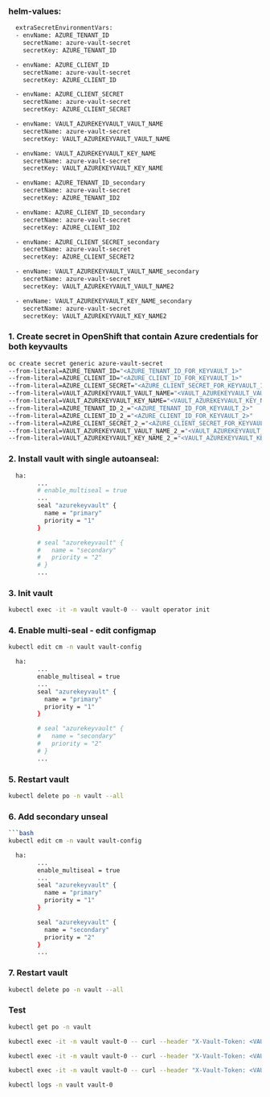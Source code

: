 
### helm-values:

```bash
  extraSecretEnvironmentVars:
  - envName: AZURE_TENANT_ID
    secretName: azure-vault-secret
    secretKey: AZURE_TENANT_ID

  - envName: AZURE_CLIENT_ID
    secretName: azure-vault-secret
    secretKey: AZURE_CLIENT_ID

  - envName: AZURE_CLIENT_SECRET
    secretName: azure-vault-secret
    secretKey: AZURE_CLIENT_SECRET

  - envName: VAULT_AZUREKEYVAULT_VAULT_NAME
    secretName: azure-vault-secret
    secretKey: VAULT_AZUREKEYVAULT_VAULT_NAME

  - envName: VAULT_AZUREKEYVAULT_KEY_NAME
    secretName: azure-vault-secret
    secretKey: VAULT_AZUREKEYVAULT_KEY_NAME

  - envName: AZURE_TENANT_ID_secondary
    secretName: azure-vault-secret
    secretKey: AZURE_TENANT_ID2

  - envName: AZURE_CLIENT_ID_secondary
    secretName: azure-vault-secret
    secretKey: AZURE_CLIENT_ID2

  - envName: AZURE_CLIENT_SECRET_secondary
    secretName: azure-vault-secret
    secretKey: AZURE_CLIENT_SECRET2

  - envName: VAULT_AZUREKEYVAULT_VAULT_NAME_secondary
    secretName: azure-vault-secret
    secretKey: VAULT_AZUREKEYVAULT_VAULT_NAME2

  - envName: VAULT_AZUREKEYVAULT_KEY_NAME_secondary
    secretName: azure-vault-secret
    secretKey: VAULT_AZUREKEYVAULT_KEY_NAME2
```

### 1. Create secret in OpenShift that contain Azure credentials for both keyvaults

```bash
oc create secret generic azure-vault-secret
--from-literal=AZURE_TENANT_ID="<AZURE_TENANT_ID_FOR_KEYVAULT_1>"
--from-literal=AZURE_CLIENT_ID="<AZURE_CLIENT_ID_FOR_KEYVAULT_1>"
--from-literal=AZURE_CLIENT_SECRET="<AZURE_CLIENT_SECRET_FOR_KEYVAULT_1>"
--from-literal=VAULT_AZUREKEYVAULT_VAULT_NAME="<VAULT_AZUREKEYVAULT_VAULT_NAME_FOR_KEYVAULT_1>"
--from-literal=VAULT_AZUREKEYVAULT_KEY_NAME="<VAULT_AZUREKEYVAULT_KEY_NAME_FOR_KEYVAULT_1>"
--from-literal=AZURE_TENANT_ID_2_="<AZURE_TENANT_ID_FOR_KEYVAULT_2>"
--from-literal=AZURE_CLIENT_ID_2_="<AZURE_CLIENT_ID_FOR_KEYVAULT_2>"
--from-literal=AZURE_CLIENT_SECRET_2_="<AZURE_CLIENT_SECRET_FOR_KEYVAULT_2>"
--from-literal=VAULT_AZUREKEYVAULT_VAULT_NAME_2_="<VAULT_AZUREKEYVAULT_VAULT_NAME_FOR_KEYVAULT_2>"
--from-literal=VAULT_AZUREKEYVAULT_KEY_NAME_2_="<VAULT_AZUREKEYVAULT_KEY_NAME_FOR_KEYVAULT_2>"
```


### 2. Install vault with single autoanseal:

```bash
  ha:
        ...
        # enable_multiseal = true
        ...
        seal "azurekeyvault" {
          name = "primary"
          priority = "1"
        }

        # seal "azurekeyvault" {
        #   name = "secondary"
        #   priority = "2"
        # }
        ...
```


### 3. Init vault 

```bash
kubectl exec -it -n vault vault-0 -- vault operator init 
```

### 4. Enable multi-seal - edit configmap

```bash
kubectl edit cm -n vault vault-config

  ha:
        ...
        enable_multiseal = true
        ...
        seal "azurekeyvault" {
          name = "primary"
          priority = "1"
        }

        # seal "azurekeyvault" {
        #   name = "secondary"
        #   priority = "2"
        # }
        ...
```

### 5. Restart vault

```bash
kubectl delete po -n vault --all
```

### 6. Add secondary unseal

```bash
```bash
kubectl edit cm -n vault vault-config

  ha:
        ...
        enable_multiseal = true
        ...
        seal "azurekeyvault" {
          name = "primary"
          priority = "1"
        }

        seal "azurekeyvault" {
          name = "secondary"
          priority = "2"
        }
        ...
```

### 7. Restart vault

```bash
kubectl delete po -n vault --all
```


### Test

```bash
kubectl get po -n vault

kubectl exec -it -n vault vault-0 -- curl --header "X-Vault-Token: <VAULT_ROOT_TOKEN>" --request GET https://127.0.0.1:8200/v1/sys/sealwrap/rewrap -vk

kubectl exec -it -n vault vault-0 -- curl --header "X-Vault-Token: <VAULT_ROOT_TOKEN>" --request POST https://127.0.0.1:8200/v1/sys/sealwrap/rewrap -vk

kubectl exec -it -n vault vault-0 -- curl --header "X-Vault-Token: <VAULT_ROOT_TOKEN>" --request GET https://127.0.0.1:8200/v1/sys/sealwrap/rewrap -vk

kubectl logs -n vault vault-0
```
